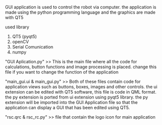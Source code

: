 GUI application is used to control the robot via computer. the application is made using the python programming language and the graphics are made with QT5

used library
1. QT5 (pyqt5)
2. openCV
3. Serial Comunication
4. numpy

"GUI Aplication.py" >> This is the main file where all the code for calculations, button functions and image processing is placed. 
                        change this file if you want to change the function of the application

"main_gui.ui & main_gui.py" >> Both of these files contain code for application views such as buttons, boxes, images and other controls. 
                                the ui extension can be edited with QT5 software, this file is code in QML format. 
                                the py extension is ported from ui extension using pyqt5 library. 
                                the py extension  will be imported into the GUI Application file so that the application can display a GUI that has been edited using QT5.

"rsc.qrc & rsc_rc.py" >> file that contain the logo icon for main application
